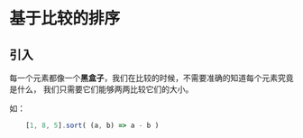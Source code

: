 # 基于比较的排序


## 引入

每一个元素都像一个**黑盒子**，我们在比较的时候，不需要准确的知道每个元素究竟是什么，
我们只需要它们能够两两比较它们的大小。


如：

```js
    [1, 8, 5].sort( (a, b) => a - b )
```


